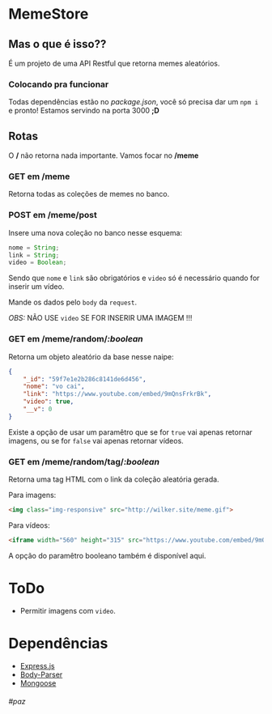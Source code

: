 # MemeStore

## Mas o que é isso??
É um projeto de uma API Restful que retorna memes aleatórios.

### Colocando pra funcionar
Todas dependências estão no *package.json*, você só precisa dar um ` npm i ` e pronto! Estamos servindo na porta 3000 **;D**

## Rotas
O **/** não retorna nada importante. Vamos focar no **/meme**

### GET em __/meme__
Retorna todas as coleções de memes no banco.

### POST em __/meme/post__
Insere uma nova coleção no banco nesse esquema:
```js
nome = String;
link = String;
video = Boolean;
```
Sendo que `nome` e `link` são obrigatórios e `video` só é necessário quando for inserir um vídeo.

Mande os dados pelo `body` da `request`.

*OBS:* NÃO USE `video` SE FOR INSERIR UMA IMAGEM !!!

### GET em __/meme/random/*:boolean*__
Retorna um objeto aleatório da base nesse naipe:
```json
{
    "_id": "59f7e1e2b286c8141de6d456",
    "nome": "vo cai",
    "link": "https://www.youtube.com/embed/9mQnsFrkrBk",
    "video": true,
    "__v": 0
}
```
Existe a opção de usar um paramêtro que se for `true` vai apenas retornar imagens, ou se for `false` vai apenas retornar vídeos. 

### GET em __/meme/random/tag/*:boolean*__
Retorna uma tag HTML com o link da coleção aleatória gerada.

Para imagens:
```html
<img class="img-responsive" src="http://wilker.site/meme.gif">
```
Para vídeos:
```html
<iframe width="560" height="315" src="https://www.youtube.com/embed/9mQnsFrkrBk" frameborder="0" allowfullscreen></iframe>
```
A opção do paramêtro booleano também é disponível aqui.

# ToDo
* Permitir imagens com `video`. 

# Dependências
* [Express.js](https://www.npmjs.com/package/express "Express in NPM")
* [Body-Parser](https://www.npmjs.com/package/body-parser "Body Parser in NPM")
* [Mongoose](https://www.npmjs.com/package/mongoose "Mongoose in NPM")

###### #paz